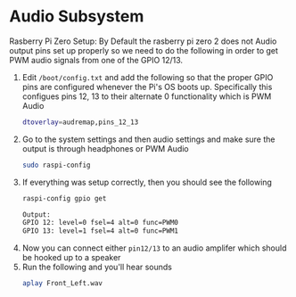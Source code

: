 # Audio Subsystem

Rasberry Pi Zero Setup: 
By Default the rasberry pi zero 2 does not Audio output pins set up properly so we need to do the following in order to get PWM audio signals from one of the GPIO 12/13. 
1. Edit `/boot/config.txt` and add the following so that the proper GPIO pins are configured whenever the Pi's OS boots up. Specifically this configues pins 12, 13 to their alternate 0 functionality which is PWM Audio
   ```bash 
   dtoverlay=audremap,pins_12_13
   ```
2. Go to the system settings and then audio settings and make sure the output is through headphones or PWM Audio
   ```bash
   sudo raspi-config
   ```
3. If everything was setup correctly, then you should see the following
   ```bash
   raspi-config gpio get 
   
   Output: 
   GPIO 12: level=0 fsel=4 alt=0 func=PWM0
   GPIO 13: level=1 fsel=4 alt=0 func=PWM1
   ```
4. Now you can connect either `pin12/13` to an audio amplifer which should be hooked up to a speaker
5. Run the following and you'll hear sounds
   ```bash
   aplay Front_Left.wav
   ```
   
